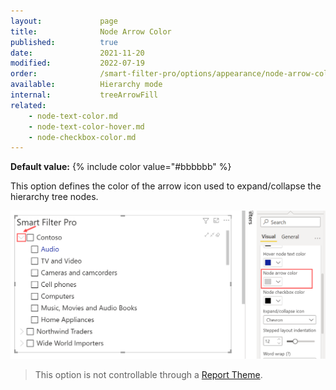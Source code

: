 ```yaml
---
layout:             page
title:              Node Arrow Color
published:          true
date:               2021-11-20
modified:           2022-07-19
order:              /smart-filter-pro/options/appearance/node-arrow-color
available:          Hierarchy mode
internal:           treeArrowFill
related:            
    - node-text-color.md
    - node-text-color-hover.md
    - node-checkbox-color.md
---
```

 
**Default value:** {% include color value="#bbbbbb" %}

This option defines the color of the arrow icon used to expand/collapse the hierarchy tree nodes.  

<img src="images/appearance-node-arrow.png" width="550"> 

> This option is not controllable through a [Report Theme](../../features/themes.md).
